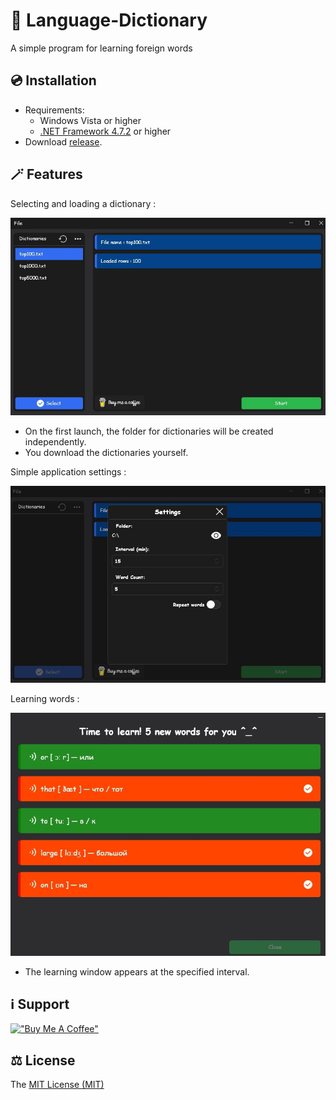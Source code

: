 # 📖 Language-Dictionary
A simple program for learning foreign words

## 💿 Installation
- Requirements:
  - Windows Vista or higher
  - [.NET Framework 4.7.2](https://support.microsoft.com/en-gb/topic/microsoft-net-framework-4-7-2-offline-installer-for-windows-05a72734-2127-a15d-50cf-daf56d5faec2) or higher
- Download [release].

[release]:https://github.com/Fajoo/Language-Dictionary/releases/latest

## 🪄 Features
Selecting and loading a dictionary :

![Main](https://raw.githubusercontent.com/Fajoo/Language-Dictionary/master/img/main.jpg "Main")
- On the first launch, the folder for dictionaries will be created independently.
- You download the dictionaries yourself.

Simple application settings :

![Settings](https://raw.githubusercontent.com/Fajoo/Language-Dictionary/master/img/settings.jpg "Settings")

Learning words :

![Learning words](https://raw.githubusercontent.com/Fajoo/Language-Dictionary/master/img/learn.jpg "Learning words")
- The learning window appears at the specified interval.

ℹ️ Support
----
[!["Buy Me A Coffee"](https://www.buymeacoffee.com/assets/img/custom_images/orange_img.png)](https://www.buymeacoffee.com/fajo)

⚖️ License
----

The [MIT License (MIT)](https://github.com/Fajoo/Language-Dictionary/blob/master/LICENSE)
